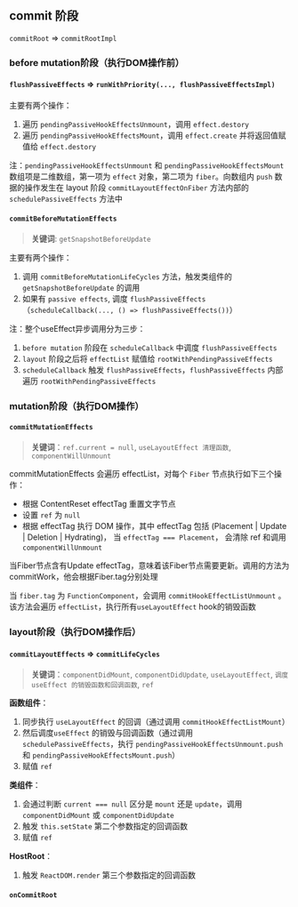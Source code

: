## commit 阶段
`commitRoot` => `commitRootImpl`

### before mutation阶段（执行DOM操作前）

#### `flushPassiveEffects` => `runWithPriority(..., flushPassiveEffectsImpl)`

主要有两个操作：
1. 遍历 `pendingPassiveHookEffectsUnmount`，调用 `effect.destory`
2. 遍历 `pendingPassiveHookEffectsMount`，调用 `effect.create` 并将返回值赋值给 `effect.destory`

注：`pendingPassiveHookEffectsUnmount` 和 `pendingPassiveHookEffectsMount` 数组项是二维数组，第一项为 `effect` 对象，第二项为 `fiber`。向数组内 `push` 数据的操作发生在 layout 阶段 `commitLayoutEffectOnFiber` 方法内部的 `schedulePassiveEffects` 方法中

#### `commitBeforeMutationEffects`
> **关键词**: `getSnapshotBeforeUpdate`

主要有两个操作：
1. 调用 `commitBeforeMutationLifeCycles` 方法，触发类组件的 `getSnapshotBeforeUpdate` 的调用
2. 如果有 `passive effects`, 调度 `flushPassiveEffects` （`scheduleCallback(..., () => flushPassiveEffects())`）

注：整个useEffect异步调用分为三步：

1. `before mutation` 阶段在 `scheduleCallback` 中调度 `flushPassiveEffects`
2. `layout` 阶段之后将 `effectList` 赋值给 `rootWithPendingPassiveEffects`
3. `scheduleCallback` 触发 `flushPassiveEffects`，`flushPassiveEffects` 内部遍历 `rootWithPendingPassiveEffects`

### mutation阶段（执行DOM操作）


#### `commitMutationEffects`
> **关键词**：`ref.current = null`, `useLayoutEffect 清理函数`,  `componentWillUnmount`

commitMutationEffects 会遍历 effectList，对每个 `Fiber` 节点执行如下三个操作：

- 根据 ContentReset effectTag 重置文字节点
- 设置 `ref` 为 `null`
- 根据 effectTag 执行 DOM 操作，其中 effectTag 包括 (Placement | Update | Deletion | Hydrating)，
当 `effectTag === Placement`， 会清除 ref 和调用 `componentWillUnmount`

当Fiber节点含有Update effectTag，意味着该Fiber节点需要更新。调用的方法为commitWork，他会根据Fiber.tag分别处理

当 `fiber.tag` 为 `FunctionComponent`，会调用 `commitHookEffectListUnmount` 。该方法会遍历 `effectList`，执行所有`useLayoutEffect` hook的销毁函数

### layout阶段（执行DOM操作后）
#### `commitLayoutEffects` => `commitLifeCycles`

> **关键词**：`componentDidMount`, `componentDidUpdate`, `useLayoutEffect`, `调度 useEffect 的销毁函数和回调函数`, 
`ref`

**函数组件**：
1. 同步执行 `useLayoutEffect` 的回调（通过调用 `commitHookEffectListMount`）
2. 然后调度`useEffect` 的销毁与回调函数（通过调用 `schedulePassiveEffects`，执行 `pendingPassiveHookEffectsUnmount.push` 和 `pendingPassiveHookEffectsMount.push`）
3. 赋值 `ref`

**类组件**：
1. 会通过判断 `current === null` 区分是 `mount` 还是 `update`，调用 `componentDidMount` 或 `componentDidUpdate`
2. 触发 `this.setState` 第二个参数指定的回调函数
3. 赋值 `ref`

**HostRoot**：
1. 触发 `ReactDOM.render` 第三个参数指定的回调函数

#### `onCommitRoot`
